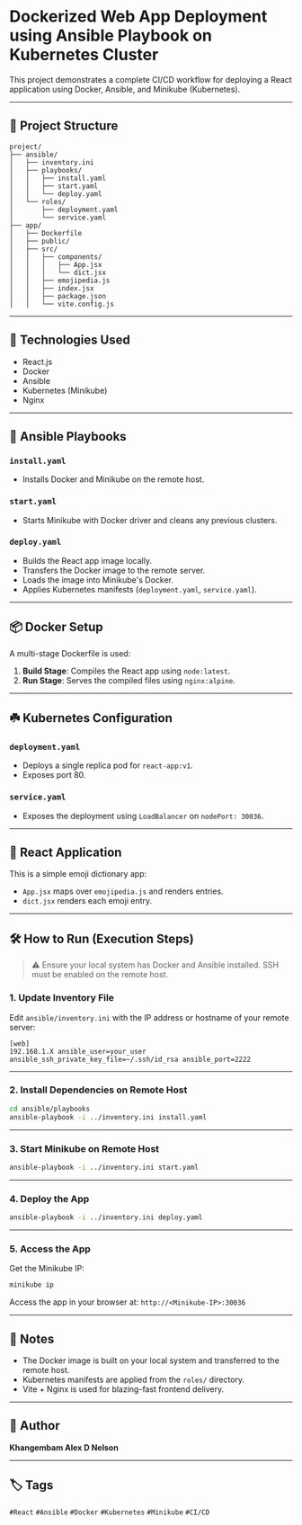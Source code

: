 # Dockerized Web App Deployment using Ansible Playbook on Kubernetes Cluster

This project demonstrates a complete CI/CD workflow for deploying a React application using Docker, Ansible, and Minikube (Kubernetes).

---

## 🚀 Project Structure

```
project/
├── ansible/
│   ├── inventory.ini
│   ├── playbooks/
│   │   ├── install.yaml
│   │   ├── start.yaml
│   │   └── deploy.yaml
│   └── roles/
│       ├── deployment.yaml
│       └── service.yaml
├── app/
│   ├── Dockerfile
│   ├── public/
│   ├── src/
│   │   ├── components/
│   │   │   ├── App.jsx
│   │   │   └── dict.jsx
│   │   ├── emojipedia.js
│   │   ├── index.jsx
│   │   ├── package.json
│   │   └── vite.config.js
```

---

## 🔧 Technologies Used

* React.js
* Docker
* Ansible
* Kubernetes (Minikube)
* Nginx

---

## 📜 Ansible Playbooks

### `install.yaml`

* Installs Docker and Minikube on the remote host.

### `start.yaml`

* Starts Minikube with Docker driver and cleans any previous clusters.

### `deploy.yaml`

* Builds the React app image locally.
* Transfers the Docker image to the remote server.
* Loads the image into Minikube's Docker.
* Applies Kubernetes manifests (`deployment.yaml`, `service.yaml`).

---

## 📦 Docker Setup

A multi-stage Dockerfile is used:

1. **Build Stage**: Compiles the React app using `node:latest`.
2. **Run Stage**: Serves the compiled files using `nginx:alpine`.

---

## ☘️ Kubernetes Configuration

### `deployment.yaml`

* Deploys a single replica pod for `react-app:v1`.
* Exposes port 80.

### `service.yaml`

* Exposes the deployment using `LoadBalancer` on `nodePort: 30036`.

---

## 📱 React Application

This is a simple emoji dictionary app:

* `App.jsx` maps over `emojipedia.js` and renders entries.
* `dict.jsx` renders each emoji entry.

---

## 🛠️ How to Run (Execution Steps)

> ⚠️ Ensure your local system has Docker and Ansible installed. SSH must be enabled on the remote host.

### 1. Update Inventory File

Edit `ansible/inventory.ini` with the IP address or hostname of your remote server:

```
[web]
192.168.1.X ansible_user=your_user ansible_ssh_private_key_file=~/.ssh/id_rsa ansible_port=2222
```

---

### 2. Install Dependencies on Remote Host

```bash
cd ansible/playbooks
ansible-playbook -i ../inventory.ini install.yaml
```

---

### 3. Start Minikube on Remote Host

```bash
ansible-playbook -i ../inventory.ini start.yaml
```

---

### 4. Deploy the App

```bash
ansible-playbook -i ../inventory.ini deploy.yaml
```

---

### 5. Access the App

Get the Minikube IP:

```bash
minikube ip
```

Access the app in your browser at:
`http://<Minikube-IP>:30036`

---

## 📌 Notes

* The Docker image is built on your local system and transferred to the remote host.
* Kubernetes manifests are applied from the `roles/` directory.
* Vite + Nginx is used for blazing-fast frontend delivery.

---

## 📧 Author

**Khangembam Alex D Nelson**

---

## 🏷️ Tags

`#React` `#Ansible` `#Docker` `#Kubernetes` `#Minikube` `#CI/CD`
